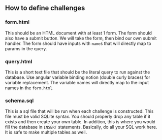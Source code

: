 ## How to define challenges

### form.html
This should be an HTML document with at least 1 form. The form should also have 
a submit button. We will take the form, then bind our own submit handler. The 
form should have inputs with `name`s that will directly map to params in the 
query.

### query.html
This is a short text file that should be the literal query to run against the 
database. Use angular variable binding notion (double curly braces) for 
variable replacement. The variable names will directly map to the input names in
the `form.html`.

### schema.sql
This is a sql file that will be run when each challenge is constructed. This 
file must be valid SQLite syntax. You should properly drop any table if it 
exists and then create your own table. In addition, this is where you would fill
the database in `INSERT` statements. Basically, do all your SQL work here. It is
safe to make multiple tables as well. 
